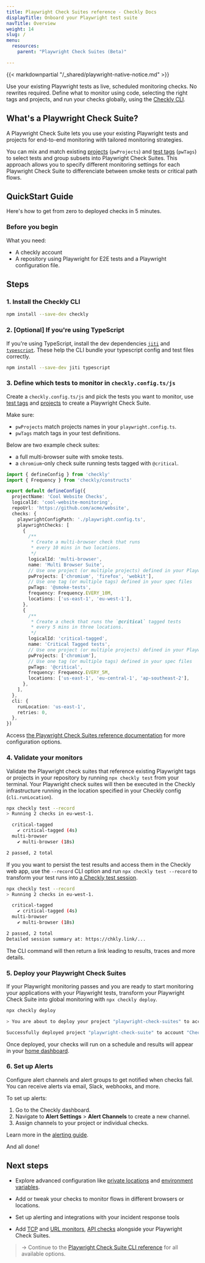 ```yaml
---
title: Playwright Check Suites reference - Checkly Docs
displayTitle: Onboard your Playwright test suite
navTitle: Overview
weight: 14
slug: /
menu:
  resources:
    parent: "Playwright Check Suites (Beta)"

---
```


{{< markdownpartial "/_shared/playwright-native-notice.md" >}}

Use your existing Playwright tests as live, scheduled monitoring checks. No rewrites required. Define what to monitor using code, selecting the right tags and projects, and run your checks globally, using the [Checkly CLI](/docs/cli).

## What's a Playwright Check Suite?

A Playwright Check Suite lets you use your existing Playwright tests and projects for end-to-end monitoring with tailored monitoring strategies.

You can mix and match existing
[projects](https://playwright.dev/docs/test-projects) (`pwProjects`) and [test tags](https://playwright.dev/docs/test-annotations#tag-tests) (`pwTags`) to select tests and group subsets into Playwright Check Suites. This approach allows you to specify different monitoring settings for each Playwright Check Suite to differenciate between smoke tests or critical path flows.

## QuickStart Guide

Here's how to get from zero to deployed checks in 5 minutes.

### Before you begin

What you need:

* A checkly account
* A repository using Playwright for E2E tests and a Playwright configuration file.

## Steps

### 1. Install the Checkly CLI


  ```bash {title="Terminal"}
  npm install --save-dev checkly
  ```

### 2. [Optional] If you're using TypeScript

  If you're using TypeScript, install the dev dependencies [`jiti`](https://www.npmjs.com/package/jiti) and [`typescript`](https://www.npmjs.com/package/typescript). These help the CLI bundle your typescript config and test files correctly.

  ```bash {title="Terminal"}
  npm install --save-dev jiti typescript
  ```

### 3. Define which tests to monitor in `checkly.config.ts/js`

Create a `checkly.config.ts/js` and pick the tests you want to monitor, use [test tags](https://playwright.dev/docs/test-annotations#tag-tests) and [projects](https://playwright.dev/docs/test-projects) to create a Playwright Check Suite.

Make sure:

* `pwProjects` match projects names in your `playwright.config.ts`.
* `pwTags` match tags in your test definitions.

Below are two example check suites:

* a full multi-browser suite with smoke tests.
* a `chromium`-only check suite running tests tagged with `@critical`.

```typescript {title="checkly.config.ts/js"}
import { defineConfig } from 'checkly'
import { Frequency } from 'checkly/constructs'

export default defineConfig({
  projectName: 'Cool Website Checks',
  logicalId: 'cool-website-monitoring',
  repoUrl: 'https://github.com/acme/website',
  checks: {
    playwrightConfigPath: './playwright.config.ts',
    playwrightChecks: [
      {
        /**
         * Create a multi-browser check that runs
         * every 10 mins in two locations.
         */
        logicalId: 'multi-browser',
        name: 'Multi Browser Suite',
        // Use one project (or multiple projects) defined in your Playwright config
        pwProjects: ['chromium', 'firefox', 'webkit'],
        // Use one tag (or multiple tags) defined in your spec files
        pwTags: '@smoke-tests',
        frequency: Frequency.EVERY_10M,
        locations: ['us-east-1', 'eu-west-1'],
      },
      {
        /**
         * Create a check that runs the `@critical` tagged tests
         * every 5 mins in three locations.
         */
        logicalId: 'critical-tagged',
        name: 'Critical Tagged tests',
        // Use one project (or multiple projects) defined in your Playwright config
        pwProjects: ['chromium'],
        // Use one tag (or multiple tags) defined in your spec files
        pwTags: '@critical',
        frequency: Frequency.EVERY_5M,
        locations: ['us-east-1', 'eu-central-1', 'ap-southeast-2'],
      },
    ],
  },
  cli: {
    runLocation: 'us-east-1',
    retries: 0,
  },
})
```

Access [the Playwright Check Suites reference documentation](/docs/playwright-checks/reference/) for more configuration options.

### 4. Validate your monitors

Validate the Playwright check suites that reference existing Playwright tags or projects in your repository by running `npx checkly test` from your terminal. Your Playwright check suites will then be executed in the Checkly infrastructure running in the location specified in your Checkly config (`cli.runLocation`).

```bash {title="Terminal"}
npx checkly test --record
> Running 2 checks in eu-west-1.

  critical-tagged
    ✔ critical-tagged (4s)
  multi-browser
    ✔ multi-browser (18s)

2 passed, 2 total
```

If you you want to persist the test results and access them in the Checkly web app, use the `--record` CLI option and run `npx checkly test --record` to transform your test runs into [a Checkly test session](/docs/testing/#test-sessions).

```bash {title="Terminal"}
npx checkly test --record
> Running 2 checks in eu-west-1.

  critical-tagged
    ✔ critical-tagged (4s)
  multi-browser
    ✔ multi-browser (18s)

2 passed, 2 total
Detailed session summary at: https://chkly.link/...
```

The CLI command will then return a link leading to results, traces and more details.

### 5. Deploy your Playwright Check Suites

If your Playwright monitoring passes and you are ready to start monitoring your applications with your Playwright tests, transform your Playwright Check Suite into global monitoring with `npx checkly deploy`.

```bash {title="Terminal"}
npx checkly deploy

> You are about to deploy your project "playwright-check-suites" to account "Checkly E2E Prod". Do you want to continue? … yes

Successfully deployed project "playwright-check-suite" to account "Checkly E2E Prod".
```

Once deployed, your checks will run on a schedule and results will appear in your [home dashboard](https://app.checklyhq.com/).

### 6. Set up Alerts

Configure alert channels and alert groups to get notified when checks fail. You can receive alerts via email, Slack, webhooks, and more.

To set up alerts:

1. Go to the Checkly dashboard.
2. Navigate to **Alert Settings** > **Alert Channels** to create a new channel.
3. Assign channels to your project or individual checks.

Learn more in the [alerting guide](https://www.checklyhq.com/docs/alerts/).

And all done!

## Next steps

* Explore advanced configuration like [private locations](/docs/private-locations/) and [environment variables](/docs/cli/env-vars/).
* Add or tweak your checks to monitor flows in different browsers or locations.
* Set up alerting and integrations with your incident response tools

* Add [TCP](/docs/tcp-monitors) and [URL monitors](/docs/url-monitors), [API checks](/docs/api-checks) alongside your Playwright Check Suites.

> → Continue to the [Playwright Check Suite CLI reference](/docs/playwright-checks/reference) for all available options.
